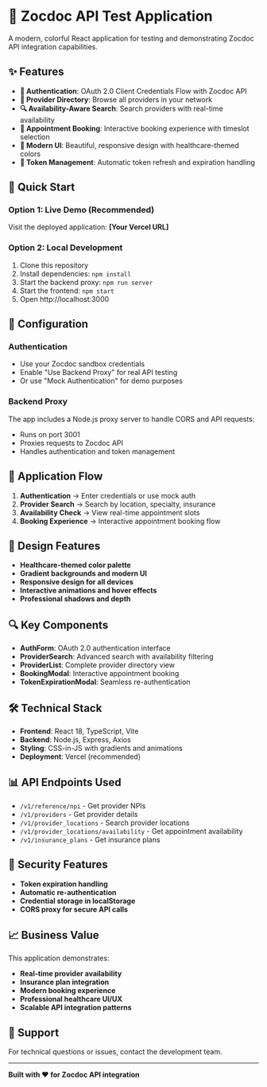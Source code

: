 # 🏥 Zocdoc API Test Application

A modern, colorful React application for testing and demonstrating Zocdoc API integration capabilities.

## ✨ Features

- **🔐 Authentication**: OAuth 2.0 Client Credentials Flow with Zocdoc API
- **👥 Provider Directory**: Browse all providers in your network
- **🔍 Availability-Aware Search**: Search providers with real-time availability
- **📅 Appointment Booking**: Interactive booking experience with timeslot selection
- **🎨 Modern UI**: Beautiful, responsive design with healthcare-themed colors
- **🔄 Token Management**: Automatic token refresh and expiration handling

## 🚀 Quick Start

### Option 1: Live Demo (Recommended)
Visit the deployed application: **[Your Vercel URL]**

### Option 2: Local Development
1. Clone this repository
2. Install dependencies: `npm install`
3. Start the backend proxy: `npm run server`
4. Start the frontend: `npm start`
5. Open http://localhost:3000

## 🔧 Configuration

### Authentication
- Use your Zocdoc sandbox credentials
- Enable "Use Backend Proxy" for real API testing
- Or use "Mock Authentication" for demo purposes

### Backend Proxy
The app includes a Node.js proxy server to handle CORS and API requests:
- Runs on port 3001
- Proxies requests to Zocdoc API
- Handles authentication and token management

## 📱 Application Flow

1. **Authentication** → Enter credentials or use mock auth
2. **Provider Search** → Search by location, specialty, insurance
3. **Availability Check** → View real-time appointment slots
4. **Booking Experience** → Interactive appointment booking flow

## 🎨 Design Features

- **Healthcare-themed color palette**
- **Gradient backgrounds and modern UI**
- **Responsive design for all devices**
- **Interactive animations and hover effects**
- **Professional shadows and depth**

## 🔍 Key Components

- **AuthForm**: OAuth 2.0 authentication interface
- **ProviderSearch**: Advanced search with availability filtering
- **ProviderList**: Complete provider directory view
- **BookingModal**: Interactive appointment booking
- **TokenExpirationModal**: Seamless re-authentication

## 🛠 Technical Stack

- **Frontend**: React 18, TypeScript, Vite
- **Backend**: Node.js, Express, Axios
- **Styling**: CSS-in-JS with gradients and animations
- **Deployment**: Vercel (recommended)

## 📊 API Endpoints Used

- `/v1/reference/npi` - Get provider NPIs
- `/v1/providers` - Get provider details
- `/v1/provider_locations` - Search provider locations
- `/v1/provider_locations/availability` - Get appointment availability
- `/v1/insurance_plans` - Get insurance plans

## 🔐 Security Features

- **Token expiration handling**
- **Automatic re-authentication**
- **Credential storage in localStorage**
- **CORS proxy for secure API calls**

## 📈 Business Value

This application demonstrates:
- **Real-time provider availability**
- **Insurance plan integration**
- **Modern booking experience**
- **Professional healthcare UI/UX**
- **Scalable API integration patterns**

## 🤝 Support

For technical questions or issues, contact the development team.

---

**Built with ❤️ for Zocdoc API integration**
